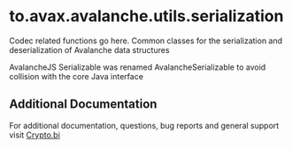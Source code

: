 # to.avax.avalanche.utils.serialization

Codec related functions go here. Common classes for the serialization and deserialization of Avalanche data structures

AvalancheJS Serializable was renamed AvalancheSerializable to avoid collision with the core Java interface

## Additional Documentation

For additional documentation, questions, bug reports and general support visit [Crypto.bi](https://crypto.bi/forum/)
